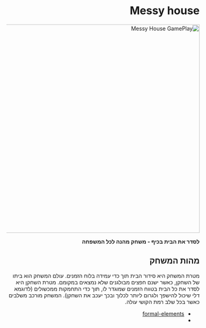 <div dir='rtl' lang='he'>

# Messy house 
<img width="543" alt="Messy House GamePlay" src="https://github.com/alon-game/Messy-House/assets/73320761/12bcbfd1-a64a-442d-a8ae-f47f16c872c8">

**לסדר את הבית בכיף - משחק מהנה לכל המשפחה**

## מהות המשחק

מטרת המשחק היא סידור הבית תוך כדי עמידה בלוח הזמנים. עולם המשחק הוא ביתו של השחקן, כאשר ישנם חפצים מבולגנים שלא נמצאים במקומם. מטרת השחקן היא לסדר את כל הבית בטווח הזמנים שמוגדר לו, תוך כדי התחמקות ממכשולים (לדוגמא דלי שיכול להישפך ולגרום ליותר לכלוך ובכך יעכב את השחקן). המשחק מורכב משלבים כאשר בכל שלב רמת הקושי עולה.

* [formal-elements](formal-elements.md)
* 


